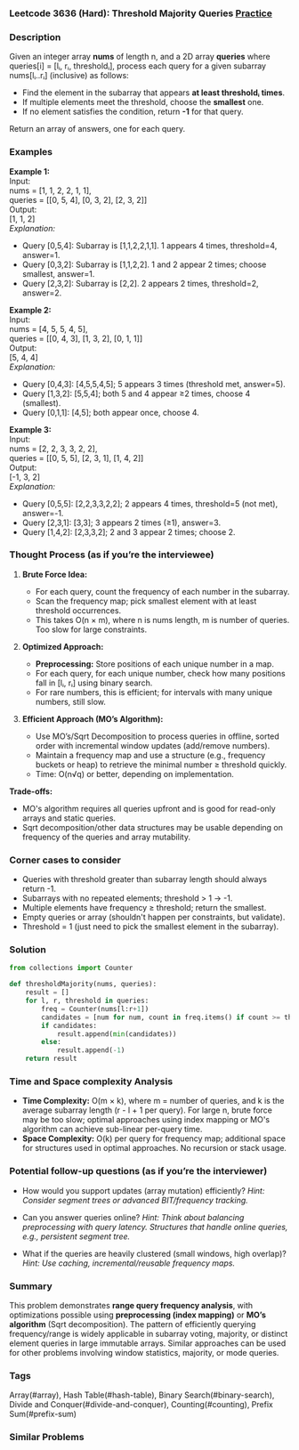 ### Leetcode 3636 (Hard): Threshold Majority Queries [Practice](https://leetcode.com/problems/threshold-majority-queries)

### Description  
Given an integer array **nums** of length n, and a 2D array **queries** where queries[i] = [lᵢ, rᵢ, thresholdᵢ], process each query for a given subarray nums[lᵢ..rᵢ] (inclusive) as follows:

- Find the element in the subarray that appears **at least thresholdᵢ times**.
- If multiple elements meet the threshold, choose the **smallest** one.
- If no element satisfies the condition, return **-1** for that query.

Return an array of answers, one for each query.

### Examples  

**Example 1:**  
Input:  
nums = [1, 1, 2, 2, 1, 1],  
queries = [[0, 5, 4], [0, 3, 2], [2, 3, 2]]  
Output:  
[1, 1, 2]  
*Explanation:*  
- Query [0,5,4]: Subarray is [1,1,2,2,1,1]. 1 appears 4 times, threshold=4, answer=1.  
- Query [0,3,2]: Subarray is [1,1,2,2]. 1 and 2 appear 2 times; choose smallest, answer=1.  
- Query [2,3,2]: Subarray is [2,2]. 2 appears 2 times, threshold=2, answer=2.

**Example 2:**  
Input:  
nums = [4, 5, 5, 4, 5],  
queries = [[0, 4, 3], [1, 3, 2], [0, 1, 1]]  
Output:  
[5, 4, 4]  
*Explanation:*  
- Query [0,4,3]: [4,5,5,4,5]; 5 appears 3 times (threshold met, answer=5).  
- Query [1,3,2]: [5,5,4]; both 5 and 4 appear ≥2 times, choose 4 (smallest).  
- Query [0,1,1]: [4,5]; both appear once, choose 4.

**Example 3:**  
Input:  
nums = [2, 2, 3, 3, 2, 2],  
queries = [[0, 5, 5], [2, 3, 1], [1, 4, 2]]  
Output:  
[-1, 3, 2]  
*Explanation:*  
- Query [0,5,5]: [2,2,3,3,2,2]; 2 appears 4 times, threshold=5 (not met), answer=-1.  
- Query [2,3,1]: [3,3]; 3 appears 2 times (≥1), answer=3.  
- Query [1,4,2]: [2,3,3,2]; 2 and 3 appear 2 times; choose 2.

### Thought Process (as if you’re the interviewee)  
1. **Brute Force Idea:**  
   - For each query, count the frequency of each number in the subarray.  
   - Scan the frequency map; pick smallest element with at least threshold occurrences.  
   - This takes O(n × m), where n is nums length, m is number of queries. Too slow for large constraints.

2. **Optimized Approach:**  
   - **Preprocessing:** Store positions of each unique number in a map.  
   - For each query, for each unique number, check how many positions fall in [lᵢ, rᵢ] using binary search.  
   - For rare numbers, this is efficient; for intervals with many unique numbers, still slow.

3. **Efficient Approach (MO’s Algorithm):**  
   - Use MO’s/Sqrt Decomposition to process queries in offline, sorted order with incremental window updates (add/remove numbers).  
   - Maintain a frequency map and use a structure (e.g., frequency buckets or heap) to retrieve the minimal number ≥ threshold quickly.  
   - Time: O(n√q) or better, depending on implementation.

**Trade-offs:**  
- MO's algorithm requires all queries upfront and is good for read-only arrays and static queries.  
- Sqrt decomposition/other data structures may be usable depending on frequency of the queries and array mutability.

### Corner cases to consider  
- Queries with threshold greater than subarray length should always return -1.  
- Subarrays with no repeated elements; threshold > 1 → -1.  
- Multiple elements have frequency ≥ threshold; return the smallest.  
- Empty queries or array (shouldn't happen per constraints, but validate).
- Threshold = 1 (just need to pick the smallest element in the subarray).

### Solution

```python
from collections import Counter

def thresholdMajority(nums, queries):
    result = []
    for l, r, threshold in queries:
        freq = Counter(nums[l:r+1])
        candidates = [num for num, count in freq.items() if count >= threshold]
        if candidates:
            result.append(min(candidates))
        else:
            result.append(-1)
    return result
```

### Time and Space complexity Analysis  

- **Time Complexity:** O(m × k), where m = number of queries, and k is the average subarray length (r - l + 1 per query). For large n, brute force may be too slow; optimal approaches using index mapping or MO's algorithm can achieve sub-linear per-query time.
- **Space Complexity:** O(k) per query for frequency map; additional space for structures used in optimal approaches. No recursion or stack usage.

### Potential follow-up questions (as if you’re the interviewer)  

- How would you support updates (array mutation) efficiently?
  *Hint: Consider segment trees or advanced BIT/frequency tracking.*

- Can you answer queries online?
  *Hint: Think about balancing preprocessing with query latency. Structures that handle online queries, e.g., persistent segment tree.*

- What if the queries are heavily clustered (small windows, high overlap)?
  *Hint: Use caching, incremental/reusable frequency maps.*

### Summary
This problem demonstrates **range query frequency analysis**, with optimizations possible using **preprocessing (index mapping)** or **MO’s algorithm** (Sqrt decomposition). The pattern of efficiently querying frequency/range is widely applicable in subarray voting, majority, or distinct element queries in large immutable arrays. Similar approaches can be used for other problems involving window statistics, majority, or mode queries.

### Tags
Array(#array), Hash Table(#hash-table), Binary Search(#binary-search), Divide and Conquer(#divide-and-conquer), Counting(#counting), Prefix Sum(#prefix-sum)

### Similar Problems
